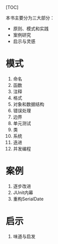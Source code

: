 [TOC]

本书主要分为三大部分：
- 原则、模式和实践
- 案例研究
- 启示与灵感

# 模式
1. 命名
2. 函数
3. 注释
4. 格式
5. 对象和数据结构
6. 错误处理
7. 边界
8. 单元测试
9. 类
10. 系统
11. 迭进
12. 并发编程

# 案例
1. 逐步改进 
2. JUnit内幕
3. 重构SerialDate

# 启示
1. 味道与启发